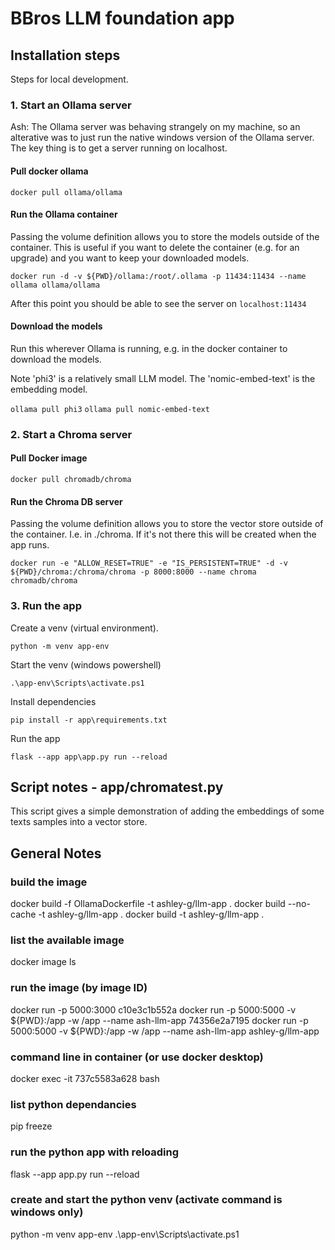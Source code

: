 # BBros LLM foundation app

## Installation steps

Steps for local development.


### 1. Start an Ollama server

Ash: The Ollama server was behaving strangely on my machine, so an alterative was to just run the native windows version of the Ollama server. The key thing is to get a server running on localhost.


#### Pull docker ollama

`docker pull ollama/ollama`


#### Run the Ollama container 

Passing the volume definition allows you to store the models outside of the container. This is useful if you want to delete the container (e.g. for an upgrade) and you want to keep your downloaded models.

`docker run -d -v ${PWD}/ollama:/root/.ollama -p 11434:11434 --name ollama ollama/ollama`

After this point you should be able to see the server on `localhost:11434`


#### Download the models 

Run this wherever Ollama is running, e.g. in the docker container to download the models. 

Note 'phi3' is a relatively small LLM model. The 'nomic-embed-text' is the embedding model.

`ollama pull phi3` 
`ollama pull nomic-embed-text` 



### 2. Start a Chroma server

#### Pull Docker image

`docker pull chromadb/chroma`


#### Run the Chroma DB server

Passing the volume definition allows you to store the vector store outside of the container. I.e. in ./chroma. If it's not there this will be created when the app runs.

`docker run -e "ALLOW_RESET=TRUE" -e "IS_PERSISTENT=TRUE" -d -v ${PWD}/chroma:/chroma/chroma -p 8000:8000 --name chroma chromadb/chroma`


### 3. Run the app 

Create a venv (virtual environment).

`python -m venv app-env`

Start the venv (windows powershell)

`.\app-env\Scripts\activate.ps1`

Install dependencies

`pip install -r app\requirements.txt`

Run the app

`flask --app app\app.py run --reload`


## Script notes - app/chromatest.py 

This script gives a simple demonstration of adding the embeddings of some texts samples into a vector store.




## General Notes

### build the image
docker build -f OllamaDockerfile -t ashley-g/llm-app .
docker build --no-cache -t ashley-g/llm-app .
docker build -t ashley-g/llm-app .

### list the available image
docker image ls

### run the image (by image ID)
docker run -p 5000:3000 c10e3c1b552a
docker run -p 5000:5000 -v ${PWD}:/app -w /app --name ash-llm-app 74356e2a7195
docker run -p 5000:5000 -v ${PWD}:/app -w /app --name ash-llm-app ashley-g/llm-app


### command line in container (or use docker desktop)
docker exec -it 737c5583a628 bash


### list python dependancies
pip freeze

### run the python app with reloading
flask --app app.py run --reload

### create and start the python venv (activate command is windows only)
python -m venv app-env
.\app-env\Scripts\activate.ps1


